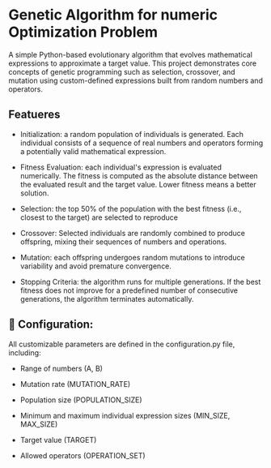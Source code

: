 # Genetic Algorithm for numeric Optimization Problem 
A simple Python-based evolutionary algorithm that evolves mathematical expressions to approximate a target value. This project demonstrates core concepts of genetic programming such as selection, crossover, and mutation using custom-defined expressions built from random numbers and operators.

## Featueres
- Initialization: a random population of individuals is generated. Each individual consists of a sequence of real numbers and operators forming a potentially valid mathematical expression.

- Fitness Evaluation: each individual's expression is evaluated numerically. The fitness is computed as the absolute distance between the evaluated result and the target value. Lower fitness means a better solution.

- Selection: the top 50% of the population with the best fitness (i.e., closest to the target) are selected to reproduce

- Crossover: Selected individuals are randomly combined to produce offspring, mixing their sequences of numbers and operations.

- Mutation: each offspring undergoes random mutations to introduce variability and avoid premature convergence.

 - Stopping Criteria: the algorithm runs for multiple generations. If the best fitness does not improve for a predefined number of consecutive generations, the algorithm terminates automatically.

## 📌 Configuration: 
All customizable parameters are defined in the configuration.py file, including:

- Range of numbers (A, B)

- Mutation rate (MUTATION_RATE)

- Population size (POPULATION_SIZE)

- Minimum and maximum individual expression sizes (MIN_SIZE, MAX_SIZE)

- Target value (TARGET)

- Allowed operators (OPERATION_SET)
